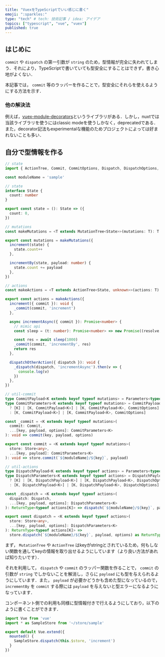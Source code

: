 ```yaml
---
title: "VuexをTypeScriptでいい感じに書く"
emoji: ":sparkles:"
type: "tech" # tech: 技術記事 / idea: アイデア
topics: ["typescript", "vue", "vuex"]
published: true
---
```


## はじめに

`commit` や `dispatch` の第一引数が `string` のため，型情報が完全に失われてしまう．それにより，TypeScriptで書いていても型安全にすることはできず，書き心地がよくない．

本記事では， `commit` 等のラッパーを作ることで，型安全にそれらを使えるようにする方法を示す．

### 他の解決法

例えば，[vuex-module-decorators](https://github.com/championswimmer/vuex-module-decorators)というライブラリがある．しかし，nuxtでは当該ライブラリを使うにはclassic modeを使うしかなく，deprecatedである．また，decorator記法もexperimentalな機能のためプロジェクトによっては好まれないことも多い．

## 自分で型情報を作る

```typescript
// state
import { ActionTree, Commit, CommitOptions, Dispatch, DispatchOptions, MutationTree, Store } from 'vuex'

const moduleName = 'sample'

// state
interface State {
  count: number
}

export const state = (): State => ({
  count: 0,
})

// mutations
const makeMutations = <T extends MutationTree<State>>(mutations: T): T => mutations

export const mutations = makeMutations({
  increment(state) {
    state.count++
  },

  incrementBy(state, payload: number) {
    state.count += payload
  },
})

// actions
const makeActions = <T extends ActionTree<State, unknown>>(actions: T): T => actions

export const actions = makeActions({
  increment({ commit }): void {
    _commit(commit, 'increment')
  },

  async incrementAsync({ commit }): Promise<number> {
    // mimic api
    const sleep = (t: number): Promise<number> => new Promise((resolve, reject) => setTimeout(() => resolve(t), t))

    const res = await sleep(1000)
    _commit(commit, 'incrementBy', res)
    return res
  },

  dispatchOtherAction({ dispatch }): void {
    _dispatch(dispatch, 'incrementAsync').then(v => {
      console.log(v)
    })
  },
})

// util-commit
type CommitPayload<K extends keyof typeof mutations> = Parameters<typeof mutations[K]>[1]
type CommitParameters<K extends keyof typeof mutations> = CommitPayload<K> extends undefined
  ? [K] | [K, CommitPayload<K>] | [K, CommitPayload<K>, CommitOptions]
  : [K, CommitPayload<K>] | [K, CommitPayload<K>, CommitOptions]

const _commit = <K extends keyof typeof mutations>(
  commit: Commit,
  ...[key, payload, options]: CommitParameters<K>
): void => commit(key, payload, options)

export const commit = <K extends keyof typeof mutations>(
  store: Store<any>,
  ...[key, payload]: CommitParameters<K>
): void => store.commit(`${moduleName}/${key}`, payload)

// util-actions
type DispatchPayload<K extends keyof typeof actions> = Parameters<typeof actions[K]>[1]
type DispatchParameters<K extends keyof typeof actions> = DispatchPayload<K> extends undefined
  ? [K] | [K, DispatchPayload<K>] | [K, DispatchPayload<K>, DispatchOptions]
  : [K, DispatchPayload<K>] | [K, DispatchPayload<K>, DispatchOptions]

const _dispatch = <K extends keyof typeof actions>(
  dispatch: Dispatch,
  ...[key, payload, options]: DispatchParameters<K>
): ReturnType<typeof actions[K]> => dispatch(`${moduleName}/${key}`, payload, options) as ReturnType<typeof actions[K]>

export const dispatch = <K extends keyof typeof actions>(
  store: Store<any>,
  ...[key, payload, options]: DispatchParameters<K>
): ReturnType<typeof actions[K]> =>
  store.dispatch(`${moduleName}/${key}`, payload, options) as ReturnType<typeof actions[K]>

```

まず， `MutationTree` や `ActionTree` はkeyがstringとされているため，何もしない関数を通してkeyの情報を取り出せるようにしています（より良い方法があれば知りたいです）．

それを利用して， `dispatch` や `commit` のラッパー関数を作ることで， `commit` の引数が `string` でしかないことを解消し，さらに `payload` にも型を与えられるようにしています．また， `payload` が必要かどうかも含めた型になっているので， `incrementBy` を `commit` する際には `payload` を与えないと型エラーになるようになっています．

コンポーネント側での利用も同様に型情報付きで行えるようにしており，以下のように書くことができます．

```typescript
import Vue from 'vue'
import * as SampleStore from '~/store/sample'

export default Vue.extend({
  mounted() {
    SampleStore.dispatch(this.$store, 'increment')
  }
})
```
